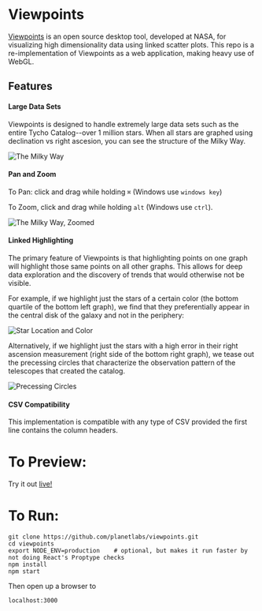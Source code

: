 # Viewpoints
[Viewpoints](http://iopscience.iop.org/article/10.1086/657902/pdf) is an open source desktop tool, developed at NASA, for visualizing high dimensionality data using linked scatter plots. This repo is a re-implementation of Viewpoints as a web application, making heavy use of WebGL.

## Features

#### Large Data Sets
Viewpoints is designed to handle extremely large data sets such as the entire Tycho Catalog--over 1 million stars. When all stars are graphed using declination vs right ascesion, you can see the structure of the Milky Way.

![The Milky Way](http://i.imgur.com/dsUIqva.jpg "The Milky Way")

#### Pan and Zoom

To Pan: click and drag while holding `⌘` (Windows use `windows key`)

To Zoom, click and drag while holding `alt` (Windows use `ctrl`).

![The Milky Way, Zoomed](http://i.imgur.com/ep58Wi4.jpg "The Milky Way, Zoomed")


#### Linked Highlighting

The primary feature of Viewpoints is that highlighting points on one graph will highlight those same points on all other graphs. This allows for deep data exploration and the discovery of trends that would otherwise not be visible.

For example, if we highlight just the stars of a certain color (the bottom quartile of the bottom left graph), we find that they preferentially appear in the central disk of the galaxy and not in the periphery:

![Star Location and Color](http://i.imgur.com/EylXYCM.jpg "Star Location and Color")

Alternatively, if we highlight just the stars with a high error in their right ascension measurement (right side of the bottom right graph), we tease out the precessing circles that characterize the observation pattern of the telescopes that created the catalog.

![Precessing Circles](http://i.imgur.com/aS3uQT4.jpg "Precessing Circles")

#### CSV Compatibility

This implementation is compatible with any type of CSV provided the first line contains the column headers.

# To Preview:

Try it out [live!](https://planetlabs.github.io/viewpoints/)

# To Run:

```
git clone https://github.com/planetlabs/viewpoints.git
cd viewpoints
export NODE_ENV=production    # optional, but makes it run faster by not doing React's Proptype checks
npm install
npm start
```
Then open up a browser to
```
localhost:3000
```

